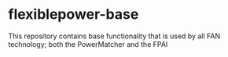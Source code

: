 # flexiblepower-base
This repository contains base functionality that is used by all FAN technology; both the PowerMatcher and the FPAI
